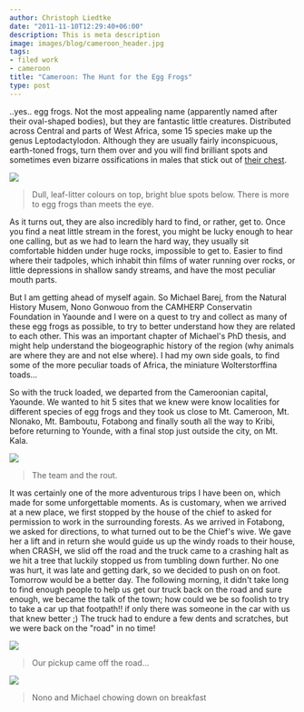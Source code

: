 ```yaml
---
author: Christoph Liedtke
date: "2011-11-10T12:29:40+06:00"
description: This is meta description
image: images/blog/cameroon_header.jpg
tags:
- filed work
- cameroon
title: "Cameroon: The Hunt for the Egg Frogs"
type: post
---
```


..yes.. egg frogs. Not the most appealing name (apparently named after their oval-shaped bodies), but they are fantastic little creatures.  Distributed across Central and parts of West Africa, some 15 species make up the genus Leptodactylodon. Although they are usually fairly inconspicuous, earth-toned frogs, turn them over and you will find brilliant spots and sometimes even bizarre ossifications in males that stick out of [their chest](https://calphotos.berkeley.edu/cgi/img_query?enlarge=1111+1111+1111+6640).

![](/images/blog/cameroon_fig1.png)
> Dull, leaf-litter colours on top, bright blue spots below. There is more to egg frogs than meets the eye.

As it turns out, they are also incredibly hard to find, or rather, get to. Once you find a neat little stream in the forest, you might be lucky enough to hear one calling, but as we had to learn the hard way, they usually sit comfortable hidden under huge rocks, impossible to get to. Easier to find where their tadpoles, which inhabit thin films of water running over rocks, or little depressions in shallow sandy streams, and have the most peculiar mouth parts.

But I am getting ahead of myself again. So Michael Barej, from the Natural History Musem, Nono Gonwouo from the CAMHERP Conservatin Foundation in Yaounde and I were on a quest to try and collect as many of these egg frogs as possible, to try to better understand how they are related to each other. This was an important chapter of Michael's PhD thesis, and might help understand the biogeographic history of the region (why animals are where they are and not else where). I had my own side goals, to find some of the more peculiar toads of Africa, the miniature Wolterstorffina toads...

So with the truck loaded, we departed from the Cameroonian capital, Yaounde. We wanted to hit 5 sites that we knew were know localities for different species of egg frogs and they took us close to Mt. Cameroon, Mt. Nlonako, Mt. Bamboutu, Fotabong and finally south all the way to Kribi, before returning to Younde, with a final stop just outside the city, on Mt. Kala.  

![](/images/blog/cameroon_fig2.png)
> The team and the rout.

It was certainly one of the more adventurous trips I have been on, which made for some unforgettable moments. As is customary, when we arrived at a new place, we first stopped by the house of the chief to asked for permission to work in the surrounding forests. As we arrived in Fotabong, we asked for directions, to what turned out to be the Chief's wive. We gave her a lift and in return she would guide us up the windy roads to their house, when CRASH, we slid off the road and the truck came to a crashing halt as we hit a tree that luckily stopped us from tumbling down further. No one was hurt, it was late and getting dark, so we decided to push on on foot. Tomorrow would be a better day. The following morning, it didn't take long to find enough people to help us get our truck back on the road and sure enough, we became the talk of the town; how could we be so foolish to try to take a car up that footpath!!  if only there was someone in the car with us that knew better ;) The truck had to endure a few dents and scratches, but we were back on the "road" in no time!  

![](/images/blog/cameroon_fig3.png)
> Our pickup came off the road...

![](/images/blog/cameroon_fig4.png)
> Nono and Michael chowing down on breakfast
